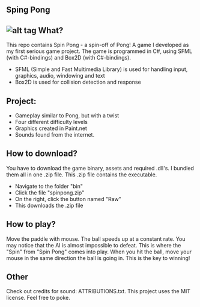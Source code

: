 Sping Pong
----------
![alt tag](https://cloud.githubusercontent.com/assets/5671281/5238002/d2110caa-78b1-11e4-8f73-6a73dac84293.jpg)
What?
-----
This repo contains Spin Pong - a spin-off of Pong! A game I developed as my first serious game project. 
The game is programmed in C#, using SFML (with C#-bindings) and Box2D (with C#-bindings).

- SFML (Simple and Fast Multimedia Library) is used for handling input, graphics, audio, windowing and text
- Box2D is used for collision detection and response

Project:
---------
- Gameplay similar to Pong, but with a twist
- Four different difficulty levels
- Graphics created in Paint.net
- Sounds found from the internet.

How to download?
----------------
You have to download the game binary, assets and required .dll's. I bundled them all in one .zip file.
This .zip file contains the executable.

- Navigate to the folder "bin"
- Click the file "spinpong.zip"
- On the right, click the button named "Raw"
- This downloads the .zip file

How to play?
------------
Move the paddle with mouse. The ball speeds up at a constant rate. You may notice that the AI is almost impossible to defeat.
This is where the "Spin" from "Spin Pong" comes into play. When you hit the ball, move your 
mouse in the same direction the ball is going in. This is the key to winning!

Other
-----
Check out credits for sound: ATTRIBUTIONS.txt. This project uses the MIT license. Feel free to poke.
